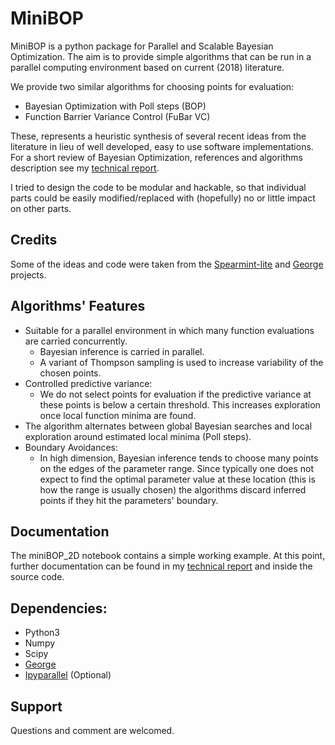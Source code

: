 # MiniBOP

MiniBOP is a python package for Parallel and Scalable Bayesian Optimization.
The aim is to provide simple algorithms that can be run in a parallel computing
environment based on current (2018) literature.

We provide two similar algorithms for choosing points for evaluation:
* Bayesian Optimization with Poll steps (BOP)
* Function Barrier Variance Control (FuBar VC)

These, represents a heuristic synthesis of several recent ideas from the literature
in lieu of well developed, easy to use software implementations.
For a short review of Bayesian Optimization, references and algorithms description
see my [technical report](https://arxiv.org/abs/1807.00373).

I tried to design the code to be modular and hackable, so that individual parts
could be easily modified/replaced with (hopefully) no or little impact on other
parts.

## Credits

Some of the ideas and code were taken from the [Spearmint-lite](https://github.com/JasperSnoek/spearmint/)
and [George](https://github.com/dfm/george) projects.

## Algorithms' Features

* Suitable for a parallel environment in which many function evaluations are carried concurrently.
    - Bayesian inference is carried in parallel.
    - A variant of Thompson sampling is used to increase variability of the chosen points.
* Controlled predictive variance:
    - We do not select points for evaluation if the predictive variance at these
    points is below a certain threshold. This increases exploration once local
    function minima are found.
* The algorithm alternates between global Bayesian searches and local exploration
around estimated local minima (Poll steps).
* Boundary Avoidances:
    - In high dimension, Bayesian inference tends to choose many points on the
    edges of the parameter range. Since typically one does not expect to find
    the optimal parameter value at these location (this is how the range is
    usually chosen) the algorithms discard inferred points if they hit the
    parameters' boundary.

## Documentation

The miniBOP_2D notebook contains a simple working example.
At this point, further documentation can be found in my [technical report](https://arxiv.org/abs/1807.00373)
and inside the source code.

## Dependencies:

* Python3
* Numpy
* Scipy
* [George](https://github.com/dfm/george)
* [Ipyparallel](https://github.com/ipython/ipyparallel) (Optional)

## Support

Questions and comment are welcomed.
